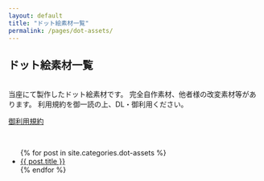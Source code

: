 ```yaml
---
layout: default
title: "ドット絵素材一覧"
permalink: /pages/dot-assets/
---
```


<p><h2>ドット絵素材一覧</h2></p>
<br>
当座にて製作したドット絵素材です。  
完全自作素材、他者様の改変素材等があります。  
利用規約を御一読の上、DL・御利用ください。  
  
<a href="{{ site.baseurl }}/pages/LICENSE/">御利用規約</a>

<br>

<ul>
  {% for post in site.categories.dot-assets %}
    <li><a href="{{ site.baseurl }}{{ post.url }}">{{ post.title }}</a></li>
  {% endfor %}
</ul>